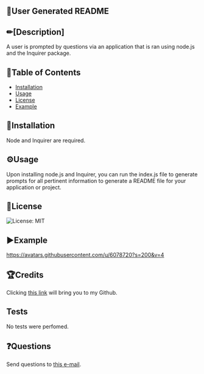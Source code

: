 ## 📄User Generated README
## ✏[Description]
A user is prompted by questions via an application that is ran using node.js and the Inquirer package.

## 📝Table of Contents

- [Installation](#installation)
- [Usage](#usage)
- [License](#license)
- [Example](#example)

## 📂Installation

Node and Inquirer are required.

## ⚙Usage

Upon installing node.js and Inquirer, you can run the index.js file to generate prompts for all pertinent information to generate a README file for your application or project.

## 🔑License

![License: MIT](https://img.shields.io/badge/License-MIT-yellow.svg)

## ▶Example

https://avatars.githubusercontent.com/u/6078720?s=200&v=4

## 🏆Credits

 Clicking [this link](https://github.com/zeebigbadkitty/User-Generated-ReadME) will bring you to my Github.

## Tests

No tests were perfomed.
 
## ❓Questions

Send questions to [this e-mail](candice.radam@gmail.com).
 